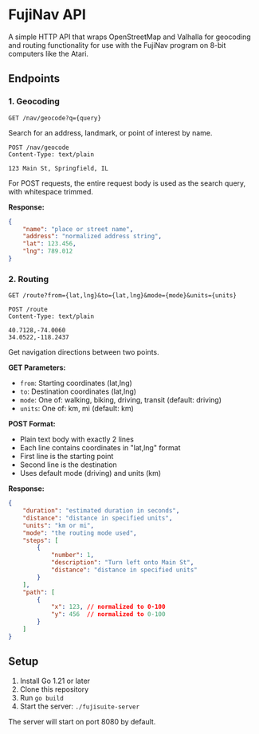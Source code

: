 # FujiNav API

A simple HTTP API that wraps OpenStreetMap and Valhalla for geocoding and routing functionality for use with the FujiNav program on 8-bit computers like the Atari.

## Endpoints

### 1. Geocoding

```
GET /nav/geocode?q={query}
```

Search for an address, landmark, or point of interest by name.

```
POST /nav/geocode
Content-Type: text/plain

123 Main St, Springfield, IL
```

For POST requests, the entire request body is used as the search query, with whitespace trimmed.

**Response:**
```json
{
    "name": "place or street name",
    "address": "normalized address string",
    "lat": 123.456,
    "lng": 789.012
}
```

### 2. Routing

```
GET /route?from={lat,lng}&to={lat,lng}&mode={mode}&units={units}
```

```
POST /route
Content-Type: text/plain

40.7128,-74.0060
34.0522,-118.2437
```

Get navigation directions between two points.

**GET Parameters:**
- `from`: Starting coordinates (lat,lng)
- `to`: Destination coordinates (lat,lng)
- `mode`: One of: walking, biking, driving, transit (default: driving)
- `units`: One of: km, mi (default: km)

**POST Format:**
- Plain text body with exactly 2 lines
- Each line contains coordinates in "lat,lng" format
- First line is the starting point
- Second line is the destination
- Uses default mode (driving) and units (km)

**Response:**
```json
{
    "duration": "estimated duration in seconds",
    "distance": "distance in specified units",
    "units": "km or mi",
    "mode": "the routing mode used",
    "steps": [
        {
            "number": 1,
            "description": "Turn left onto Main St",
            "distance": "distance in specified units"
        }
    ],
    "path": [
        {
            "x": 123, // normalized to 0-100
            "y": 456  // normalized to 0-100
        }
    ]
}
```

## Setup

1. Install Go 1.21 or later
2. Clone this repository
3. Run `go build`
4. Start the server: `./fujisuite-server`

The server will start on port 8080 by default. 
